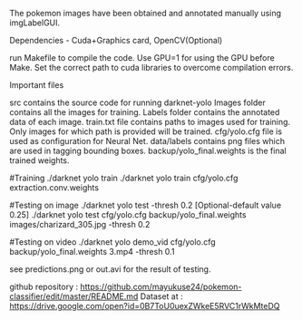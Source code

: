 The pokemon images have been obtained and annotated manually using imgLabelGUI.

Dependencies - Cuda+Graphics card, OpenCV(Optional)

run Makefile to compile the code.
Use GPU=1 for using the GPU before Make.
Set the correct path to cuda libraries to overcome compilation errors.

Important files

src contains the source code for running darknet-yolo
Images folder contains all the images for training.
Labels folder contains the annotated data of each image.
train.txt file contains paths to images used for training. Only images for which path is provided will be trained.
cfg/yolo.cfg file is used as configuration for Neural Net.
data/labels contains png files which are used in tagging bounding boxes.
backup/yolo_final.weights is the final trained weights.


#Training
./darknet yolo train <config-file> <pre-dev-weights>
./darknet yolo train cfg/yolo.cfg extraction.conv.weights

#Testing on image
./darknet yolo test <config-file> <trained-weights> <path-to-image-testing> -thresh 0.2 [Optional-default value 0.25]
./darknet yolo test cfg/yolo.cfg backup/yolo_final.weights images/charizard_305.jpg -thresh 0.2

#Testing on video
 ./darknet yolo demo_vid cfg/yolo.cfg backup/yolo_final.weights 3.mp4 -thresh 0.1

see predictions.png or out.avi for the result of testing.

github repository : https://github.com/mayukuse24/pokemon-classifier/edit/master/README.md
Dataset at : https://drive.google.com/open?id=0B7ToU0uexZWkeE5RVC1rWkMteDQ
